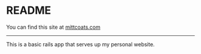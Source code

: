 # README

You can find this site at [mittcoats.com](https://www.mittcoats.com)

***

This is a basic rails app that serves up my personal website. 
